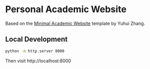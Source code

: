 # Personal Academic Website

Based on the [Minimal Academic Website](https://github.com/yuhui-zh15/Minimal-Academic-Website/) template by Yuhui Zhang.

## Local Development

```bash
python -m http.server 8000
```

Then visit http://localhost:8000